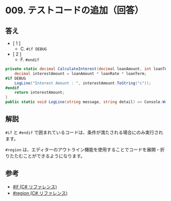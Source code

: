 # 009. テストコードの追加（回答）

## 答え

* [ 1 ]
  * C. `#if DEBUG`
* [ 2 ]
  * F. `#endif`

```csharp
private static decimal CalculateInterest(decimal loanAmount, int loanTerm, decimal loanRate) {
    decimal interestAmount = loanAmount * loanRate * loanTerm;
#if DEBUG
    LogLine("Interest Amount : ", interestAmount.ToString("c"));
#endif
    return interestAmount;
}
public static void LogLine(string message, string detail) => Console.WriteLine("Log: {0} = {1}", message, detail);
```

## 解説

`#if` と `#endif` で囲まれているコードは、条件が満たされる場合にのみ実行されます。

`#region` は、エディターのアウトライン機能を使用することでコードを展開・折りたたむことができるようになります。

## 参考

* [#if (C# リファレンス)](https://docs.microsoft.com/ja-jp/dotnet/csharp/language-reference/preprocessor-directives/preprocessor-if)
* [#region (C# リファレンス)](https://docs.microsoft.com/ja-jp/dotnet/csharp/language-reference/preprocessor-directives/preprocessor-region)
